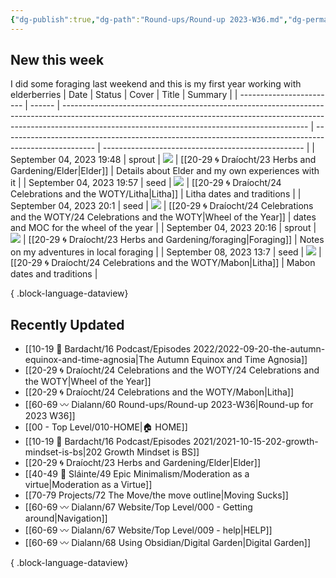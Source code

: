 ```yaml
---
{"dg-publish":true,"dg-path":"Round-ups/Round-up 2023-W36.md","dg-permalink":"2023-W36-roundup","permalink":"/2023-W36-roundup/","title":"Round-up for 2023 W36","contentClasses":"cards cards-1-1","noteIcon":"","created":"2023-09-08T08:26:45","updated":"2023-09-08T08:26:50.740-04:00"}
---
```



## New this week
I did some foraging last weekend and this is my first year working with elderberries
| Date                     | Status | Cover                                                                                                                                                                                                                     | Title                                                                                                 | Summary                                            |
| ------------------------ | ------ | ------------------------------------------------------------------------------------------------------------------------------------------------------------------------------------------------------------------------- | ----------------------------------------------------------------------------------------------------- | -------------------------------------------------- |
| September 04, 2023 19:48 | sprout | ![](https://i.imgur.com/7To8lAK.jpg)                                                                                                                                                                                      | [[20-29 🌀 Draíocht/23 Herbs and Gardening/Elder\|Elder]]                                          | Details about Elder and my own experiences with it |
| September 04, 2023 19:57 | seed   | ![](https://images.unsplash.com/photo-1621958443248-2c23ead72f22?crop=entropy&cs=tinysrgb&fit=max&fm=jpg&ixid=M3wzNjAwOTd8MHwxfHNlYXJjaHwyfHxtaWRzdW1tZXJ8ZW58MHwwfHx8MTY5Mzc1MjYyOXww&ixlib=rb-4.0.3&q=80&w=400)         | [[20-29 🌀 Draíocht/24 Celebrations and the WOTY/Litha\|Litha]]                                    | Litha dates and traditions                         |
| September 04, 2023 20:1  | seed   | ![](https://i.imgur.com/U65inkn.jpg)                                                                                                                                                                                      | [[20-29 🌀 Draíocht/24 Celebrations and the WOTY/24 Celebrations and the WOTY\|Wheel of the Year]] | dates and MOC for the wheel of the year            |
| September 04, 2023 20:16 | sprout | ![](https://images.unsplash.com/photo-1602166659170-92818fa8af19?crop=entropy&cs=tinysrgb&fit=max&fm=jpg&ixid=M3wzNjAwOTd8MHwxfHNlYXJjaHwxN3x8Zm9yYWdlfGVufDB8MHx8fDE2OTM3NTI5MzJ8MA&ixlib=rb-4.0.3&q=80&w=400)           | [[20-29 🌀 Draíocht/23 Herbs and Gardening/foraging\|Foraging]]                                    | Notes on my adventures in local foraging           |
| September 08, 2023 13:7  | seed   | ![](https://images.unsplash.com/photo-1568623970736-27bea63b4489?crop=entropy&cs=tinysrgb&fit=max&fm=jpg&ixid=M3wzNjAwOTd8MHwxfHNlYXJjaHwyN3x8ZmFsbCUyMGhhcnZlc3R8ZW58MHwwfHx8MTY5NDE5MzYxM3ww&ixlib=rb-4.0.3&q=80&w=400) | [[20-29 🌀 Draíocht/24 Celebrations and the WOTY/Mabon\|Litha]]                                    | Mabon dates and traditions                         |

{ .block-language-dataview}

## Recently Updated
- [[10-19 💢 Bardacht/16 Podcast/Episodes 2022/2022-09-20-the-autumn-equinox-and-time-agnosia\|The Autumn Equinox and Time Agnosia]]
- [[20-29 🌀 Draíocht/24 Celebrations and the WOTY/24 Celebrations and the WOTY\|Wheel of the Year]]
- [[20-29 🌀 Draíocht/24 Celebrations and the WOTY/Mabon\|Litha]]
- [[60-69 〰️ Dialann/60 Round-ups/Round-up 2023-W36\|Round-up for 2023 W36]]
- [[00 - Top Level/010-HOME\|🏠 HOME]]
- [[10-19 💢 Bardacht/16 Podcast/Episodes 2021/2021-10-15-202-growth-mindset-is-bs\|202 Growth Mindset is BS]]
- [[20-29 🌀 Draíocht/23 Herbs and Gardening/Elder\|Elder]]
- [[40-49 🔅 Sláinte/49 Epic Minimalism/Moderation as a virtue\|Moderation as a Virtue]]
- [[70-79 Projects/72 The Move/the move outline\|Moving Sucks]]
- [[60-69 〰️ Dialann/67 Website/Top Level/000 - Getting around\|Navigation]]
- [[60-69 〰️ Dialann/67 Website/Top Level/009 - help\|HELP]]
- [[60-69 〰️ Dialann/68 Using Obsidian/Digital Garden\|Digital Garden]]

{ .block-language-dataview}




